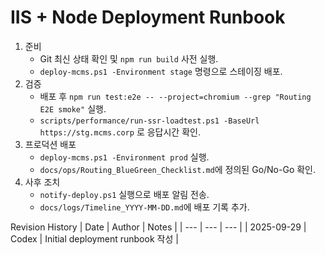 # IIS + Node Deployment Runbook

1. 준비
   - Git 최신 상태 확인 및 `npm run build` 사전 실행.
   - `deploy-mcms.ps1 -Environment stage` 명령으로 스테이징 배포.
2. 검증
   - 배포 후 `npm run test:e2e -- --project=chromium --grep "Routing E2E smoke"` 실행.
   - `scripts/performance/run-ssr-loadtest.ps1 -BaseUrl https://stg.mcms.corp` 로 응답시간 확인.
3. 프로덕션 배포
   - `deploy-mcms.ps1 -Environment prod` 실행.
   - `docs/ops/Routing_BlueGreen_Checklist.md`에 정의된 Go/No-Go 확인.
4. 사후 조치
   - `notify-deploy.ps1` 실행으로 배포 알림 전송.
   - `docs/logs/Timeline_YYYY-MM-DD.md`에 배포 기록 추가.

Revision History
| Date | Author | Notes |
| --- | --- | --- |
| 2025-09-29 | Codex | Initial deployment runbook 작성 |
